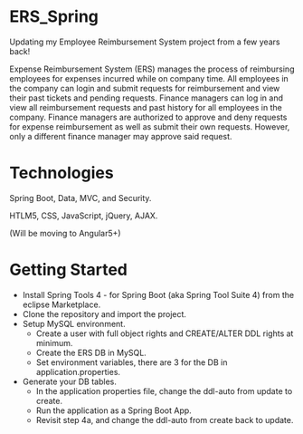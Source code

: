 # ERS_Spring
Updating my Employee Reimbursement System project from a few years back!

Expense Reimbursement System (ERS) manages the process of reimbursing employees for expenses incurred while on company time. All employees in the company can login and submit requests for reimbursement and view their past tickets and pending requests. Finance managers can log in and view all reimbursement requests and past history for all employees in the company. Finance managers are authorized to approve and deny requests for expense reimbursement as well as submit their own requests. However, only a different finance manager may approve said request.


# Technologies
Spring Boot, Data, MVC, and Security.

HTLM5, CSS, JavaScript, jQuery, AJAX.

(Will be moving to Angular5+)


# Getting Started
- Install Spring Tools 4 - for Spring Boot (aka Spring Tool Suite 4) from the eclipse Marketplace.
- Clone the repository and import the project.
- Setup MySQL environment.
  - Create a user with full object rights and CREATE/ALTER DDL rights at minimum.
  - Create the ERS DB in MySQL.
  - Set environment variables, there are 3 for the DB in application.properties.
- Generate your DB tables.
  - In the application properties file, change the ddl-auto from update to create.
  - Run the application as a Spring Boot App.
  - Revisit step 4a, and change the ddl-auto from create back to update.
